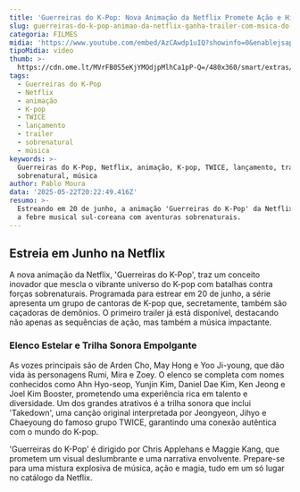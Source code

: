 ```yaml
---
title: 'Guerreiras do K-Pop: Nova Animação da Netflix Promete Ação e Hits do TWICE'
slug: guerreiras-do-k-pop-animao-da-netflix-ganha-trailer-com-msica-do-twice
categoria: FILMES
midia: 'https://www.youtube.com/embed/AzCAwdp1uIQ?showinfo=0&enablejsapi=1'
tipoMidia: video
thumb: >-
  https://cdn.ome.lt/MVrFB0S5eKjYMOdjpMlhCa1pP-Q=/480x360/smart/extras/conteudos/demon.jfif
tags:
  - Guerreiras do K-Pop
  - Netflix
  - animação
  - K-pop
  - TWICE
  - lançamento
  - trailer
  - sobrenatural
  - música
keywords: >-
  Guerreiras do K-Pop, Netflix, animação, K-pop, TWICE, lançamento, trailer,
  sobrenatural, música
author: Pablo Moura
data: '2025-05-22T20:22:49.416Z'
resumo: >-
  Estreando em 20 de junho, a animação 'Guerreiras do K-Pop' da Netflix combina
  a febre musical sul-coreana com aventuras sobrenaturais.
---
```


## Estreia em Junho na Netflix

A nova animação da Netflix, 'Guerreiras do K-Pop', traz um conceito inovador que mescla o vibrante universo do K-pop com batalhas contra forças sobrenaturais. Programada para estrear em 20 de junho, a série apresenta um grupo de cantoras de K-pop que, secretamente, também são caçadoras de demônios. O primeiro trailer já está disponível, destacando não apenas as sequências de ação, mas também a música impactante.

### Elenco Estelar e Trilha Sonora Empolgante

As vozes principais são de Arden Cho, May Hong e Yoo Ji-young, que dão vida às personagens Rumi, Mira e Zoey. O elenco se completa com nomes conhecidos como Ahn Hyo-seop, Yunjin Kim, Daniel Dae Kim, Ken Jeong e Joel Kim Booster, prometendo uma experiência rica em talento e diversidade. Um dos grandes atrativos é a trilha sonora que inclui 'Takedown', uma canção original interpretada por Jeongyeon, Jihyo e Chaeyoung do famoso grupo TWICE, garantindo uma conexão autêntica com o mundo do K-pop.

'Guerreiras do K-Pop' é dirigido por Chris Applehans e Maggie Kang, que prometem um visual deslumbrante e uma narrativa envolvente. Prepare-se para uma mistura explosiva de música, ação e magia, tudo em um só lugar no catálogo da Netflix.
